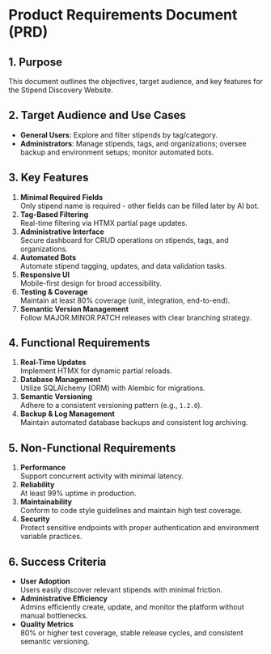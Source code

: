 # Product Requirements Document (PRD)

## 1. Purpose
This document outlines the objectives, target audience, and key features for the Stipend Discovery Website.

## 2. Target Audience and Use Cases
- **General Users**: Explore and filter stipends by tag/category.
- **Administrators**: Manage stipends, tags, and organizations; oversee backup and environment setups; monitor automated bots.

## 3. Key Features
1. **Minimal Required Fields**  
   Only stipend name is required - other fields can be filled later by AI bot.
2. **Tag-Based Filtering**  
   Real-time filtering via HTMX partial page updates.
2. **Administrative Interface**  
   Secure dashboard for CRUD operations on stipends, tags, and organizations.
3. **Automated Bots**  
   Automate stipend tagging, updates, and data validation tasks.
4. **Responsive UI**  
   Mobile-first design for broad accessibility.
5. **Testing & Coverage**  
   Maintain at least 80% coverage (unit, integration, end-to-end).
6. **Semantic Version Management**  
   Follow MAJOR.MINOR.PATCH releases with clear branching strategy.

## 4. Functional Requirements
1. **Real-Time Updates**  
   Implement HTMX for dynamic partial reloads.
2. **Database Management**  
   Utilize SQLAlchemy (ORM) with Alembic for migrations.
3. **Semantic Versioning**  
   Adhere to a consistent versioning pattern (e.g., `1.2.0`).
4. **Backup & Log Management**  
   Maintain automated database backups and consistent log archiving.

## 5. Non-Functional Requirements
1. **Performance**  
   Support concurrent activity with minimal latency.
2. **Reliability**  
   At least 99% uptime in production.
3. **Maintainability**  
   Conform to code style guidelines and maintain high test coverage.
4. **Security**  
   Protect sensitive endpoints with proper authentication and environment variable practices.

## 6. Success Criteria
- **User Adoption**  
  Users easily discover relevant stipends with minimal friction.
- **Administrative Efficiency**  
  Admins efficiently create, update, and monitor the platform without manual bottlenecks.
- **Quality Metrics**  
  80% or higher test coverage, stable release cycles, and consistent semantic versioning.
